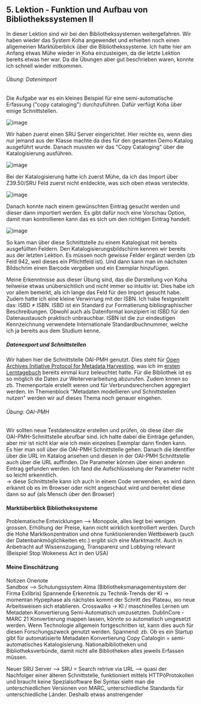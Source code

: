 ## 5. Lektion - Funktion und Aufbau von Bibliothekssystemen II ##
In dieser Lektion sind wir bei den Bibliothekssystemen weitergefahren. Wir haben wieder das System Koha angewendet und erhielten noch einen allgemeinen Marktüberblick über die Bibliothekssysteme. Ich hatte hier am Anfang etwas Mühe wieder in Koha einzusteigen, da die letzte Lektion bereits etwas her war. Da die Übungen aber gut beschrieben waren, konnte ich schnell wieder mitkommen.

###### Übung: Datenimport
Die Aufgabe war es ein kleines Beispiel für eine semi-automatische Erfassung ("copy cataloging") durchzuführen. Dafür verfügt Koha über einige Schnittstellen. 

![image](https://github.com/blaettmartin/Lerntagebuch_BAIN/assets/90840517/badc6a71-c799-426a-a406-e1e6c9ed794d)  

Wir haben zuerst einen SRU Server eingerichtet. Hier reichte es, wenn dies nur jemand aus der Klasse machte da dies für den gesamten Demo Katalog ausgeführt wurde. Danach mussten wir das "Copy Cataloging" über die Katalogisierung ausführen.

![image](https://github.com/blaettmartin/Lerntagebuch_BAIN/assets/90840517/966a3f0a-b673-4b05-8b3a-4c78b390002d)  

Bei der Katalogisierung hatte ich zuerst Mühe, da ich das Import über Z39.50/SRU Feld zuerst nicht entdeckte, was sich oben etwas versteckte.

![image](https://github.com/blaettmartin/Lerntagebuch_BAIN/assets/90840517/c8a8b503-5d7d-4a83-b876-7af51b6bbdbb)  

Danach konnte nach einem gewünschten Eintrag gesucht werden und dieser dann importiert werden. Es gibt dafür noch eine Vorschau Option, damit man kontrollieren kann das es sich um den richtigen Eintrag handelt.

![image](https://github.com/blaettmartin/Lerntagebuch_BAIN/assets/90840517/6aed4fad-a060-4839-8539-e07773a4d7b2)  

So kam man über diese Schnittstelle zu einem Katalogisat mit bereits ausgefüllten Feldern. Den Katalogisierungsbildschirm kennen wir bereits aus der letzten Lektion. Es müssen noch gewisse Felder ergänzt werden (zb Feld 942, weil dieses ein Pflichtfeld ist). Und dann kann man im nächsten Bildschrim einen Barcode vergeben und ein Exemplar hinzufügen.

Meine Erkenntnisse aus dieser Übung sind, das die Darstellung von Koha teilweise etwas unübersichtlich und nicht immer so intuitiv ist. Dies habe ich vor allem bemerkt, als ich lange das Feld für den Import gesucht habe. Zudem hatte ich eine kleine Verwirrung mit der ISBN. Ich habe festgestellt das:  ISBD ≠ ISBN. ISBD ist ein Standard zur Formatierung bibliographischer Beschreibungen. Obwohl auch als Datenformat konzipiert ist ISBD für den Datenaustausch praktisch unbrauchbar. ISBN ist die zur eindeutigen Kennzeichnung verwendete Internationale Standardbuchnummer, welche ich ja bereits aus dem Studium kenne.

##### Datenexport und Schnittstellen
Wir haben hier die Schnittstelle OAI-PMH genutzt. Dies steht für [Open Archives Initiative Protocol for Metadata Harvesting](https://www.openarchives.org/pmh/), was ich im [ersten Lerntagebuch](https://blaettmartin.github.io/Lerntagebuch_BAIN/Inhalte/1.Lektion.html) bereits einmal kurz beleuchtet hatte. Für die Bibliothek ist es so möglich die Daten zur Weiterverarbeitung abzurufen. Zudem knnen so zb. Themenportale erstellt weren und für Verbrundsrecherchen aggregiert werden. Im Themenblock "Metadaten modellieren und Schnittstellen nutzen" werden wir auf dieses Thema noch genauer eingehen.

###### Übung: OAI-PMH  
Wir sollten neue Testdatensätze erstellen und prüfen, ob diese über die OAI-PMH-Schnittstelle abrufbar sind. Ich hatte dabei die Einträge gefunden, aber mir ist nicht klar wie ich mein einzelnes Exemplar dann finden kann.  
Es hier man soll über die OAI-PMH Schnittstelle gehen. Danach die Identifier über die URL im Katalog ansehen und diesen in der OAI-PMH Schnittstelle auch über die URL auffinden. Die Parameter können über einen anderen Eintrag gefunden werden.  Ich fand die Aufschlüsselung der Parameter nicht so leicht erkenntlich.  
  -> diese Schnittstelle kann ich auch in einem Code verwenden, es wird dann erkannt ob es im Browser oder nicht angeschaut wird und bereitet diese dann so auf (als Mensch über den Browser)  
  
#### Marktüberblick Bibliothekssysteme
Problematische Entwicklungen --> Monopole, alles liegt bei wenigen grossen. 
Erhöhung der Preise, kann nicht wirklich kontrolliert werden. Durch die Hohe Marktkonzentration und ohne funktionierenden Wettbewerb (auch der Datenbankmöglichkeiten etc.) ergibt sich eine Marktmacht.
Auch in Anbetracht auf Wissenszugang, Transparenz und Lobbying relevant (Beispiel Stop Wokeness Act in den USA)

#### Meine Einschätzung


Notizen Onenote  
Sandbox --> Schulungssystem Alma (Bibliotheksmanagementsystem der Firma Exlibris)
Spannende Erkenntnis zu Technik-Trends der KI -> momentan Hypephase als nächstes kommt der Schritt des Plateau, wo neue Arbeitsweisen sich etablieren.
Crosswalks -> KI / maschinelles Lernen um Metadaten Konvertierung Semi-Automatisch umzusetzten. DublinCore - MARC 21 Konvertierung mappen lassen, könnte so automatisch umgesetzt werden. Wenn Technologie allgemein fortgeschritten ist, kann dies auch für diesen Forschungszweck genutzt werden. 
Spannend: zb. Ob es ein Startup gibt für automatisierte Metadaten Konvertierung
Copy Catalogin = semi-automatisches Katalogisierung. Nationalbibliotheken und Bibliotheksverbünde, damit nicht alle Bibliotheken alles jeweils Erfassen müssen.

Neuer SRU Server --> SRU = Search retrive via URL --> quasi der Nachfolger einer älteren Schnittstelle, funktioniert mittels HTTPöProtokollen und braucht keine Spezialsoftware 
Bei Syntax sieht man die unterschiedlichen Versionen von MARC, unterschiedliche Standards für unterschiedliche Länder. Deshalb etwas anstrengender
